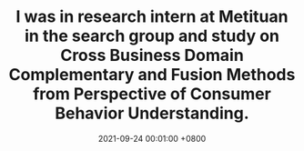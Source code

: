 ---
title: >-
    I was in research intern at Metituan in the search group and study on Cross Business Domain Complementary and Fusion Methods from Perspective
    of Consumer Behavior Understanding.
date: 2021-09-24 00:01:00 +0800
---